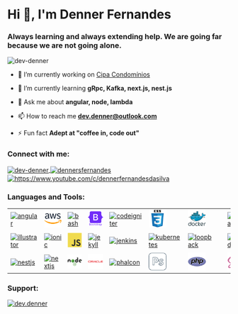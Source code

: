 <h1>Hi 👋, I'm Denner Fernandes</h1>
<h3>Always learning and always extending help. We are going far because we are not going alone.</h3>

<p>
    <img src="https://komarev.com/ghpvc/?username=dev-denner&label=Profile%20views&color=0e75b6&style=flat" title=""
        alt="dev-denner" />
</p>

- 🔭 I’m currently working on [Cipa Condomínios](https://play.google.com/store/apps/details?id=br.com.cipadigital)

- 🌱 I’m currently learning **gRpc, Kafka, next.js, nest.js**

- 💬 Ask me about **angular, node, lambda**

- 📫 How to reach me **dev.denner@outlook.com**

- ⚡ Fun fact **Adept at "coffee in, code out"**

<h3>Connect with me:</h3>
<p>
    <a href="https://codepen.io/dev-denner" target="blank">
        <img align="center" src="https://cdn.jsdelivr.net/npm/simple-icons@3.0.1/icons/codepen.svg" title=""
            alt="dev-denner" height="30" width="40" />
    </a>
    <a href="https://linkedin.com/in/dennersfernandes" target="blank">
        <img align="center" src="https://cdn.jsdelivr.net/npm/simple-icons@3.0.1/icons/linkedin.svg" title=""
            alt="dennersfernandes" height="30" width="40" />
    </a>
    <a href="https://www.youtube.com/c/dennerfernandesdasilva" target="blank">
        <img align="center" src="https://cdn.jsdelivr.net/npm/simple-icons@3.0.1/icons/youtube.svg" title=""
            alt="https://www.youtube.com/c/dennerfernandesdasilva" height="30" width="40" />
    </a>
</p>
<h3>Languages and Tools:</h3>
<p>
    <table>
        <tr>
            <td>
                <a href="https://angular.io/" target="_blank">
                    <img src="https://angular.io/assets/images/logos/angular/angular.svg" alt="angular" title="angular"
                        width="40" />
                </a>
            </td>
            <td>
                <a href="https://aws.amazon.com" target="_blank">
                    <img src="https://raw.githubusercontent.com/devicons/devicon/master/icons/amazonwebservices/amazonwebservices-original-wordmark.svg"
                        title="aws" alt="aws" width="40" />
                </a>
            </td>
            <td>
                <a href="https://www.gnu.org/software/bash/" target="_blank">
                    <img src="https://www.vectorlogo.zone/logos/gnu_bash/gnu_bash-icon.svg" title="bash" alt="bash"
                        width="40" />
                </a>
            </td>
            <td>
                <a href="https://getbootstrap.com" target="_blank">
                    <img src="https://raw.githubusercontent.com/devicons/devicon/master/icons/bootstrap/bootstrap-plain-wordmark.svg"
                        title="bootstrap" alt="bootstrap" width="40" />
                </a>
            </td>
            <td>
                <a href="https://codeigniter.com" target="_blank">
                    <img src="https://cdn.worldvectorlogo.com/logos/codeigniter.svg" title="codeigniter"
                        alt="codeigniter" width="40" />
                </a>
            </td>
            <td>
                <a href="https://www.w3schools.com/css/" target="_blank">
                    <img src="https://raw.githubusercontent.com/devicons/devicon/master/icons/css3/css3-original-wordmark.svg"
                        title="css3" alt="css3" width="40" />
                </a>
            </td>
            <td>
                <a href="https://www.docker.com/" target="_blank">
                    <img src="https://raw.githubusercontent.com/devicons/devicon/master/icons/docker/docker-original-wordmark.svg"
                        title="docker" alt="docker" width="40" />
                </a>
            </td>
            <td>
                <a href="https://expressjs.com" target="_blank">
                    <img src="https://raw.githubusercontent.com/devicons/devicon/master/icons/express/express-original-wordmark.svg"
                        title="express" alt="express" width="40" />
                </a>
            </td>
            <td>
                <a href="https://firebase.google.com/" target="_blank">
                    <img src="https://www.vectorlogo.zone/logos/firebase/firebase-icon.svg" title="firebase"
                        alt="firebase" width="40" />
                </a>
            </td>
            <td>
                <a href="https://www.gatsbyjs.com/" target="_blank">
                    <img src="https://www.vectorlogo.zone/logos/gatsbyjs/gatsbyjs-icon.svg" title="gatsby" alt="gatsby"
                        width="40" />
                </a>
            </td>
            <td>
                <a href="https://git-scm.com/" target="_blank">
                    <img src="https://www.vectorlogo.zone/logos/git-scm/git-scm-icon.svg" title="git" alt="git"
                        width="40" />
                </a>
            </td>
            <td>
                <a href="https://graphql.org" target="_blank">
                    <img src="https://www.vectorlogo.zone/logos/graphql/graphql-icon.svg" title="graphql" alt="graphql"
                        width="40" />
                </a>
            </td>
            <td>
                <a href="https://www.w3.org/html/" target="_blank">
                    <img src="https://raw.githubusercontent.com/devicons/devicon/master/icons/html5/html5-original-wordmark.svg"
                        title="html5" alt="html5" width="40" />
                </a>
            </td>
        </tr>
        <tr>
            <td>
                <a href="https://www.adobe.com/in/products/illustrator.html" target="_blank">
                    <img src="https://www.vectorlogo.zone/logos/adobe_illustrator/adobe_illustrator-icon.svg"
                        title="illustrator" alt="illustrator" width="40" />
                </a>
            </td>
            <td>
                <a href="https://ionicframework.com" target="_blank">
                    <img src="https://upload.wikimedia.org/wikipedia/commons/d/d1/Ionic_Logo.svg" title="ionic"
                        alt="ionic" width="40" />
                </a>
            </td>
            <td>
                <a href="https://developer.mozilla.org/en-US/docs/Web/JavaScript" target="_blank">
                    <img src="https://raw.githubusercontent.com/devicons/devicon/master/icons/javascript/javascript-original.svg"
                        title="javascript" alt="javascript" width="40" />
                </a>
            </td>
            <td>
                <a href="https://jekyllrb.com/" target="_blank">
                    <img src="https://www.vectorlogo.zone/logos/jekyllrb/jekyllrb-icon.svg" title="jekyll" alt="jekyll"
                        width="40" />
                </a>
            </td>
            <td>
                <a href="https://www.jenkins.io" target="_blank">
                    <img src="https://www.vectorlogo.zone/logos/jenkins/jenkins-icon.svg" title="jenkins" alt="jenkins"
                        width="40" />
                </a>
            </td>
            <td>
                <a href="https://kubernetes.io" target="_blank">
                    <img src="https://www.vectorlogo.zone/logos/kubernetes/kubernetes-icon.svg" title="kubernetes"
                        alt="kubernetes" width="40" />
                </a>
            </td>
            <td>
                <a href="https://loopback.io/" target="_blank">
                    <img src="https://seeklogo.com/images/L/loopback-logo-517982E646-seeklogo.com.png" title="loopback"
                        alt="loopback" width="40" />
                </a>
            </td>
            <td>
                <a href="https://www.linux.org/" target="_blank">
                    <img src="https://raw.githubusercontent.com/devicons/devicon/master/icons/linux/linux-original.svg"
                        title="linux" alt="linux" width="40" />
                </a>
            </td>
            <td>
                <a href="https://mariadb.org/" target="_blank">
                    <img src="https://www.vectorlogo.zone/logos/mariadb/mariadb-icon.svg" title="mariadb" alt="mariadb"
                        width="40" />
                </a>
            </td>
            <td>
                <a href="https://material.io/" target="_blank">
                    <img src="https://upload.wikimedia.org/wikipedia/commons/c/c7/Google_Material_Design_Logo.svg"
                        title="material" alt="material" width="40" />
                </a>
            </td>
            <td>
                <a href="https://www.mongodb.com/" target="_blank">
                    <img src="https://raw.githubusercontent.com/devicons/devicon/master/icons/mongodb/mongodb-original-wordmark.svg"
                        title="mongodb" alt="mongodb" width="40" />
                </a>
            </td>
            <td>
                <a href="https://www.microsoft.com/en-us/sql-server" target="_blank">
                    <img src="https://cdn.worldvectorlogo.com/logos/microsoft-sql-server.svg" title="mssql" alt="mssql"
                        width="40" />
                </a>
            </td>
            <td>
                <a href="https://www.mysql.com/" target="_blank">
                    <img src="https://raw.githubusercontent.com/devicons/devicon/master/icons/mysql/mysql-original-wordmark.svg"
                        title="mysql" alt="mysql" width="40" />
                </a>
            </td>
        </tr>
        <tr>
            <td>
                <a href="https://nestjs.com/" target="_blank">
                    <img src="https://seeklogo.com/images/N/nestjs-logo-09342F76C0-seeklogo.com.png" title="nestjs" alt="nestjs"
                        width="40" />
                </a>
            </td>
            <td>
                <a href="https://nextjs.org/" target="_blank">
                    <img src="https://cdn.worldvectorlogo.com/logos/nextjs-3.svg" title="nextjs" alt="nextjs"
                        width="40" />
                </a>
            </td>
            <td>
                <a href="https://nodejs.org" target="_blank">
                    <img src="https://raw.githubusercontent.com/devicons/devicon/master/icons/nodejs/nodejs-original-wordmark.svg"
                        title="nodejs" alt="nodejs" width="40" />
                </a>
            </td>
            <td>
                <a href="https://www.oracle.com/" target="_blank">
                    <img src="https://raw.githubusercontent.com/devicons/devicon/master/icons/oracle/oracle-original.svg"
                        title="oracle" alt="oracle" width="40" />
                </a>
            </td>
            <td>
                <a href="https://phalcon.io/en-us" target="_blank">
                    <img src="https://seeklogo.com/images/P/phalcon-logo-40C2B73D22-seeklogo.com.png" title="phalcon"
                        alt="phalcon" width="40" />
                </a>
            </td>
            <td>
                <a href="https://www.photoshop.com/en" target="_blank">
                    <img src="https://raw.githubusercontent.com/devicons/devicon/master/icons/photoshop/photoshop-line.svg"
                        title="photoshop" alt="photoshop" width="40" />
                </a>
            </td>
            <td>
                <a href="https://www.php.net" target="_blank">
                    <img src="https://raw.githubusercontent.com/devicons/devicon/master/icons/php/php-original.svg"
                        title="php" alt="php" width="40" />
                </a>
            </td>
            <td>
                <a href="https://www.postgresql.org" target="_blank">
                    <img src="https://raw.githubusercontent.com/devicons/devicon/master/icons/postgresql/postgresql-original-wordmark.svg"
                        title="postgresql" alt="postgresql" width="40" />
                </a>
            </td>
            <td>
                <a href="https://sass-lang.com" target="_blank">
                    <img src="https://raw.githubusercontent.com/devicons/devicon/master/icons/sass/sass-original.svg"
                        title="sass" alt="sass" width="40" />
                </a>
            </td>
            <td>
                <a href="https://www.sqlite.org/" target="_blank">
                    <img src="https://www.vectorlogo.zone/logos/sqlite/sqlite-icon.svg" title="sqlite" alt="sqlite"
                        width="40" />
                </a>
            </td>
            <td>
                <a href="https://www.typescriptlang.org/" target="_blank">
                    <img src="https://raw.githubusercontent.com/devicons/devicon/master/icons/typescript/typescript-original.svg"
                        title="typescript" alt="typescript" width="40" />
                </a>
            </td>
            <td>
                <a href="https://webpack.js.org" target="_blank">
                    <img src="https://raw.githubusercontent.com/devicons/devicon/d00d0969292a6569d45b06d3f350f463a0107b0d/icons/webpack/webpack-original-wordmark.svg"
                        title="webpack" alt="webpack" width="40" />
                </a>
            </td>
            <td>
                <a href="https://wordpress.com/" target="_blank">
                    <img src="https://4bmeqmoeekpme49a1bkoqq1e-wpengine.netdna-ssl.com/wp-content/uploads/2017/06/wordpress-logo.svg"
                        title="wordpress" alt="wordpress" width="40" />
                </a>
            </td>
        </tr>
    </table>

</p>

<h3>Support:</h3>
<p>
    <a href="https://www.buymeacoffee.com/dev.denner">
        <img src="https://cdn.buymeacoffee.com/buttons/v2/default-yellow.png" height="50" width="210" title=""
            alt="dev.denner" />
    </a>
</p>
